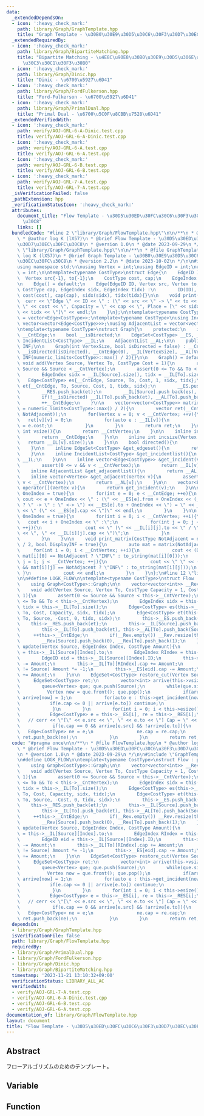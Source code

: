 ```yaml
---
data:
  _extendedDependsOn:
  - icon: ':heavy_check_mark:'
    path: library/Graph/GraphTemplate.hpp
    title: "Graph Template - \u30B0\u30E9\u30D5\u30C6\u30F3\u30D7\u30EC\u30FC\u30C8"
  _extendedRequiredBy:
  - icon: ':heavy_check_mark:'
    path: library/Graph/BipartiteMatching.hpp
    title: "Bipartite Matching - \u4E8C\u90E8\u30B0\u30E9\u30D5\u306E\u6700\u5927\u30DE\
      \u30C3\u30C1\u30F3\u30B0"
  - icon: ':heavy_check_mark:'
    path: library/Graph/Dinic.hpp
    title: "Dinic - \u6700\u5927\u6D41"
  - icon: ':heavy_check_mark:'
    path: library/Graph/FordFulkerson.hpp
    title: "Ford-Fulkerson - \u6700\u5927\u6D41"
  - icon: ':heavy_check_mark:'
    path: library/Graph/PrimalDual.hpp
    title: "Primal Dual - \u6700\u5C0F\u8CBB\u7528\u6D41"
  _extendedVerifiedWith:
  - icon: ':heavy_check_mark:'
    path: verify/AOJ-GRL-6-A-Dinic.test.cpp
    title: verify/AOJ-GRL-6-A-Dinic.test.cpp
  - icon: ':heavy_check_mark:'
    path: verify/AOJ-GRL-6-A.test.cpp
    title: verify/AOJ-GRL-6-A.test.cpp
  - icon: ':heavy_check_mark:'
    path: verify/AOJ-GRL-6-B.test.cpp
    title: verify/AOJ-GRL-6-B.test.cpp
  - icon: ':heavy_check_mark:'
    path: verify/AOJ-GRL-7-A.test.cpp
    title: verify/AOJ-GRL-7-A.test.cpp
  _isVerificationFailed: false
  _pathExtension: hpp
  _verificationStatusIcon: ':heavy_check_mark:'
  attributes:
    document_title: "Flow Template - \u30D5\u30ED\u30FC\u30C6\u30F3\u30D7\u30EC\u30FC\
      \u30C8"
    links: []
  bundledCode: "#line 2 \"library/Graph/FlowTemplate.hpp\"\n\n/**\n * @file FlowTemplate.hpp\n\
    \ * @author log K (lX57)\n * @brief Flow Template - \u30D5\u30ED\u30FC\u30C6\u30F3\
    \u30D7\u30EC\u30FC\u30C8\n * @version 1.0\n * @date 2023-09-29\n */\n\n#line 2\
    \ \"library/Graph/GraphTemplate.hpp\"\n\n/**\n * @file GraphTemplate.hpp\n * @author\
    \ log K (lX57)\n * @brief Graph Template - \u30B0\u30E9\u30D5\u30C6\u30F3\u30D7\
    \u30EC\u30FC\u30C8\n * @version 2.2\n * @date 2023-10-02\n */\n\n#include <bits/stdc++.h>\n\
    using namespace std;\n\nusing Vertex = int;\nusing EdgeID = int;\nusing EdgeIndex\
    \ = int;\n\ntemplate<typename CostType>\nstruct Edge{\n    EdgeID ID{-1};\n  \
    \  Vertex src{-1}, to{-1};\n    CostType cost, cap;\n    EdgeIndex sidx, tidx;\n\
    \n    Edge() = default;\n    Edge(EdgeID ID, Vertex src, Vertex to, CostType cost,\
    \ CostType cap, EdgeIndex sidx, EdgeIndex tidx) :\n        ID(ID), src(src), to(to),\
    \ cost(cost), cap(cap), sidx(sidx), tidx(tidx){}\n\n    void print(){\n      \
    \  cerr << \"Edge \" << ID << \" : (\" << src << \" -> \" << to << \"), Cost =\
    \ \" << cost << \", Capacity = \" << cap << \", Place = [\" << sidx << \", \"\
    \ << tidx << \"]\" << endl;\n    }\n};\n\ntemplate<typename CostType>\nusing EdgeSet\
    \ = vector<Edge<CostType>>;\ntemplate<typename CostType>\nusing IncidentList =\
    \ vector<vector<Edge<CostType>>>;\nusing AdjacentList = vector<vector<Vertex>>;\n\
    \ntemplate<typename CostType>\nstruct Graph{\n    protected:\n    int __CntVertex,\
    \ __CntEdge;\n    bool __isDirected;\n    EdgeSet<CostType> __ES, __RES;\n   \
    \ IncidentList<CostType> __IL;\n    AdjacentList __AL;\n\n    public:\n    CostType\
    \ INF;\n\n    Graph(int VertexSize, bool isDirected = false) : __CntVertex(VertexSize),\
    \ __isDirected(isDirected), __CntEdge(0), __IL(VertexSize), __AL(VertexSize),\
    \ INF(numeric_limits<CostType>::max() / 2){}\n\n    Graph() = default;\n\n   \
    \ void add(Vertex Source, Vertex To, CostType Cost = 1){\n        assert(0 <=\
    \ Source && Source < __CntVertex);\n        assert(0 <= To && To < __CntVertex);\n\
    \        EdgeIndex sidx = __IL[Source].size(), tidx = __IL[To].size();\n     \
    \   Edge<CostType> es{__CntEdge, Source, To, Cost, 1, sidx, tidx};\n        Edge<CostType>\
    \ et{__CntEdge, To, Source, Cost, 1, tidx, sidx};\n        __ES.push_back(es);\n\
    \        __RES.push_back(et);\n        __IL[Source].push_back(es), __AL[Source].push_back(To);\n\
    \        if(!__isDirected) __IL[To].push_back(et), __AL[To].push_back(Source);\n\
    \        ++__CntEdge;\n    }\n\n    vector<vector<CostType>> matrix(CostType NotAdjacent\
    \ = numeric_limits<CostType>::max() / 2){\n        vector ret(__CntVertex, vector(__CntVertex,\
    \ NotAdjacent));\n        for(Vertex v = 0; v < __CntVertex; ++v){\n         \
    \   ret[v][v] = 0;\n            for(auto e : __IL[v]){\n                ret[v][e.to]\
    \ = e.cost;\n            }\n        }\n        return ret;\n    }\n\n    inline\
    \ int vsize(){\n        return __CntVertex;\n    }\n\n    inline int esize(){\n\
    \        return __CntEdge;\n    }\n\n    inline int incsize(Vertex v){\n     \
    \   return __IL[v].size();\n    }\n\n    bool directed(){\n        return __isDirected;\n\
    \    }\n\n    inline EdgeSet<CostType> &get_edgeset(){\n        return __ES;\n\
    \    }\n\n    inline IncidentList<CostType> &get_incidentlist(){\n        return\
    \ __IL;\n    }\n\n    inline vector<Edge<CostType>> &get_incident(Vertex v){\n\
    \        assert(0 <= v && v < __CntVertex);\n        return __IL[v];\n    }\n\n\
    \    inline AdjacentList &get_adjacentlist(){\n        return __AL;\n    }\n\n\
    \    inline vector<Vertex> &get_adjacent(Vertex v){\n        assert(0 <= v &&\
    \ v < __CntVertex);\n        return __AL[v];\n    }\n\n    vector<Edge<CostType>>\
    \ operator[](Vertex v){\n        return get_incident(v);\n    }\n\n    void print_edgeset(bool\
    \ OneIndex = true){\n        for(int e = 0; e < __CntEdge; ++e){\n           \
    \ cout << e + OneIndex << \" : (\" << __ES[e].from + OneIndex << (__isDirected\
    \ ? \" -> \" : \" <-> \") << __ES[e].to + OneIndex << \") = \" << __ES[e].cost\
    \ << \" (\" << __ES[e].cap << \")\" << endl;\n        }\n    }\n\n    void print_incidentlist(bool\
    \ OneIndex = true){\n        for(int i = 0; i < __CntVertex; ++i){\n         \
    \   cout << i + OneIndex << \" :\";\n            for(int j = 0; j < __IL[i].size();\
    \ ++j){\n                cout << \" (\" << __IL[i][j].to << \" / \" << __IL[i][j].cost\
    \ << \", \" << __IL[i][j].cap << \")\";\n            }\n            cout << endl;\n\
    \        }\n    }\n\n    void print_matrix(CostType NotAdjacent = numeric_limits<CostType>::max()\
    \ / 2, bool DisplayINF = true){\n        auto mat = matrix(NotAdjacent);\n   \
    \     for(int i = 0; i < __CntVertex; ++i){\n            cout << (DisplayINF &&\
    \ mat[i][0] == NotAdjacent ? \"INF\" : to_string(mat[i][0]));\n            for(int\
    \ j = 1; j < __CntVertex; ++j){\n                cout << \" \" << (DisplayINF\
    \ && mat[i][j] == NotAdjacent ? \"INF\" : to_string(mat[i][j]));\n           \
    \ }\n            cout << endl;\n        }\n    }\n};\n#line 12 \"library/Graph/FlowTemplate.hpp\"\
    \n\n#define LOGK_FLOW\n\ntemplate<typename CostType>\nstruct Flow : public Graph<CostType>{\n\
    \    using Graph<CostType>::Graph;\n\n    vector<vector<int>> __Rev;\n\n    public:\n\
    \    void add(Vertex Source, Vertex To, CostType Capacity = 1, CostType Cost =\
    \ 1){\n        assert(0 <= Source && Source < this->__CntVertex);\n        assert(0\
    \ <= To && To < this->__CntVertex);\n        EdgeIndex sidx = this->__IL[Source].size(),\
    \ tidx = this->__IL[To].size();\n        Edge<CostType> es(this->__CntEdge, Source,\
    \ To, Cost, Capacity, sidx, tidx);\n        Edge<CostType> et(this->__CntEdge,\
    \ To, Source, -Cost, 0, tidx, sidx);\n        this->__ES.push_back(es);\n    \
    \    this->__RES.push_back(et);\n        this->__IL[Source].push_back(es), this->__AL[Source].push_back(To);\n\
    \        this->__IL[To].push_back(et), this->__AL[To].push_back(Source);\n   \
    \     ++this->__CntEdge;\n        if(__Rev.empty()) __Rev.resize(this->__CntVertex);\n\
    \        __Rev[Source].push_back(0), __Rev[To].push_back(1);\n    }\n\n    void\
    \ update(Vertex Source, EdgeIndex Index, CostType Amount){\n        Vertex To\
    \ = this->__IL[Source][Index].to;\n        EdgeIndex RIndex = this->__IL[Source][Index].tidx;\n\
    \        EdgeID eid = this->__IL[Source][Index].ID;\n        this->__IL[Source][Index].cap\
    \ -= Amount;\n        this->__IL[To][RIndex].cap += Amount;\n        if(this->__ES[eid].src\
    \ != Source) Amount *= -1;\n        this->__ES[eid].cap -= Amount;\n        this->__RES[eid].cap\
    \ += Amount;\n    }\n\n    EdgeSet<CostType> restore_cut(Vertex Source){\n   \
    \     EdgeSet<CostType> ret;\n        vector<int> arrive(this->vsize(), 0);\n\
    \        queue<Vertex> que; que.push(Source);\n        while(que.size()){\n  \
    \          Vertex now = que.front(); que.pop();\n            if(arrive[now]) continue;\
    \ arrive[now] = 1;\n            for(auto e : this->get_incident(now)){\n     \
    \           if(e.cap <= 0 || arrive[e.to]) continue;\n                que.push(e.to);\n\
    \            }\n        }\n        for(int i = 0; i < this->esize(); ++i){\n \
    \           Edge<CostType> e = this->__ES[i], re = this->__RES[i];\n         \
    \   // cerr << \"[\" << e.src << \", \" << e.to << \"] Cap = \" << e.cap << endl;\n\
    \            if(e.cap == 0 && arrive[e.src] && !arrive[e.to]){\n             \
    \   Edge<CostType> ne = e;\n                ne.cap = re.cap;\n               \
    \ ret.push_back(ne);\n            }\n        }\n        return ret;\n    }\n};\n"
  code: "#pragma once\n\n/**\n * @file FlowTemplate.hpp\n * @author log K (lX57)\n\
    \ * @brief Flow Template - \u30D5\u30ED\u30FC\u30C6\u30F3\u30D7\u30EC\u30FC\u30C8\
    \n * @version 1.0\n * @date 2023-09-29\n */\n\n#include \"GraphTemplate.hpp\"\n\
    \n#define LOGK_FLOW\n\ntemplate<typename CostType>\nstruct Flow : public Graph<CostType>{\n\
    \    using Graph<CostType>::Graph;\n\n    vector<vector<int>> __Rev;\n\n    public:\n\
    \    void add(Vertex Source, Vertex To, CostType Capacity = 1, CostType Cost =\
    \ 1){\n        assert(0 <= Source && Source < this->__CntVertex);\n        assert(0\
    \ <= To && To < this->__CntVertex);\n        EdgeIndex sidx = this->__IL[Source].size(),\
    \ tidx = this->__IL[To].size();\n        Edge<CostType> es(this->__CntEdge, Source,\
    \ To, Cost, Capacity, sidx, tidx);\n        Edge<CostType> et(this->__CntEdge,\
    \ To, Source, -Cost, 0, tidx, sidx);\n        this->__ES.push_back(es);\n    \
    \    this->__RES.push_back(et);\n        this->__IL[Source].push_back(es), this->__AL[Source].push_back(To);\n\
    \        this->__IL[To].push_back(et), this->__AL[To].push_back(Source);\n   \
    \     ++this->__CntEdge;\n        if(__Rev.empty()) __Rev.resize(this->__CntVertex);\n\
    \        __Rev[Source].push_back(0), __Rev[To].push_back(1);\n    }\n\n    void\
    \ update(Vertex Source, EdgeIndex Index, CostType Amount){\n        Vertex To\
    \ = this->__IL[Source][Index].to;\n        EdgeIndex RIndex = this->__IL[Source][Index].tidx;\n\
    \        EdgeID eid = this->__IL[Source][Index].ID;\n        this->__IL[Source][Index].cap\
    \ -= Amount;\n        this->__IL[To][RIndex].cap += Amount;\n        if(this->__ES[eid].src\
    \ != Source) Amount *= -1;\n        this->__ES[eid].cap -= Amount;\n        this->__RES[eid].cap\
    \ += Amount;\n    }\n\n    EdgeSet<CostType> restore_cut(Vertex Source){\n   \
    \     EdgeSet<CostType> ret;\n        vector<int> arrive(this->vsize(), 0);\n\
    \        queue<Vertex> que; que.push(Source);\n        while(que.size()){\n  \
    \          Vertex now = que.front(); que.pop();\n            if(arrive[now]) continue;\
    \ arrive[now] = 1;\n            for(auto e : this->get_incident(now)){\n     \
    \           if(e.cap <= 0 || arrive[e.to]) continue;\n                que.push(e.to);\n\
    \            }\n        }\n        for(int i = 0; i < this->esize(); ++i){\n \
    \           Edge<CostType> e = this->__ES[i], re = this->__RES[i];\n         \
    \   // cerr << \"[\" << e.src << \", \" << e.to << \"] Cap = \" << e.cap << endl;\n\
    \            if(e.cap == 0 && arrive[e.src] && !arrive[e.to]){\n             \
    \   Edge<CostType> ne = e;\n                ne.cap = re.cap;\n               \
    \ ret.push_back(ne);\n            }\n        }\n        return ret;\n    }\n};"
  dependsOn:
  - library/Graph/GraphTemplate.hpp
  isVerificationFile: false
  path: library/Graph/FlowTemplate.hpp
  requiredBy:
  - library/Graph/PrimalDual.hpp
  - library/Graph/FordFulkerson.hpp
  - library/Graph/Dinic.hpp
  - library/Graph/BipartiteMatching.hpp
  timestamp: '2023-11-21 13:10:32+09:00'
  verificationStatus: LIBRARY_ALL_AC
  verifiedWith:
  - verify/AOJ-GRL-7-A.test.cpp
  - verify/AOJ-GRL-6-A-Dinic.test.cpp
  - verify/AOJ-GRL-6-B.test.cpp
  - verify/AOJ-GRL-6-A.test.cpp
documentation_of: library/Graph/FlowTemplate.hpp
layout: document
title: "Flow Template - \u30D5\u30ED\u30FC\u30C6\u30F3\u30D7\u30EC\u30FC\u30C8"
---
```


<script type="text/javascript" async src="https://cdnjs.cloudflare.com/ajax/libs/mathjax/2.7.7/MathJax.js?config=TeX-MML-AM_CHTML">
</script>
<script type="text/x-mathjax-config">
 MathJax.Hub.Config({
 tex2jax: {
 inlineMath: [['$', '$'] ],
 displayMath: [ ['$$','$$'], ["\\[","\\]"] ]
 }
 });
</script>

## Abstract

フローアルゴリズムのためのテンプレート。

## Variable



## Function

